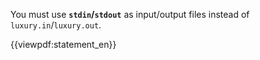 You must use <strong>`stdin`/`stdout`</strong> as input/output files instead of `luxury.in`/`luxury.out`.

{{viewpdf:statement_en}}